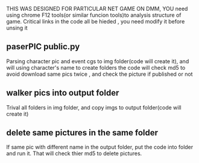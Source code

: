 THIS WAS DESIGNED FOR PARTICULAR NET GAME ON DMM, YOU need using chrome F12 tools(or similar funcion tools)to analysis structure of game.
Critical links in the code all be hieded , you need modify it before unsing it
 

## paserPIC  public.py    
Parsing character pic and event cgs to img folder(code will create it), and will using character's name to create folders
the code will check md5 to avoid download same pics twice , and check the picture if published or not


## walker pics into output folder
Trival all folders in img folder, and copy imgs to output folder(code will create it)

## delete same pictures in the same folder
If same pic with different name in the output folder, put the code into folder and run it.
That will check thier md5 to delete pictures. 

